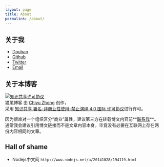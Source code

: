 ```yaml
---
layout: page
title: About
permalink: /about/
---
```


## 关于我

* [Douban](http://www.douban.com/people/zhongchiyu/)
* [Github](https://github.com/cattail)
* [Twitter](https://twitter.com/zhongchiyu)
* [Email](mailto:zhongchiyu@gmail.com)

## 关于本博客

<a rel="license" href="http://creativecommons.org/licenses/by-nc-nd/4.0/"><img alt="知识共享许可协议" style="border-width:0" src="https://i.creativecommons.org/l/by-nc-nd/4.0/88x31.png" /></a><br />
<span xmlns:dct="http://purl.org/dc/terms/" property="dct:title">猫尾博客</span> 由 <a xmlns:cc="http://creativecommons.org/ns#" href="https://cattail.me" property="cc:attributionName" rel="cc:attributionURL">Chiyu Zhong</a> 创作，<br />
采用 <a rel="license" href="http://creativecommons.org/licenses/by-nc-nd/4.0/">知识共享 署名-非商业性使用-禁止演绎 4.0 国际 许可协议</a>进行许可。

因为很难对一个组织区分“商业”属性，建议第三方在转载博文内容前**[联系我](mailto:zhongchiyu@gmail.com)**。通常我会建议引用博文链接而不是文章内容本身，毕竟没有必要在互联网上存在两份内容相同的文章。

## Hall of shame

* Nodejs中文网 `http://www.nodejs.net/a/20141028/194119.html`

